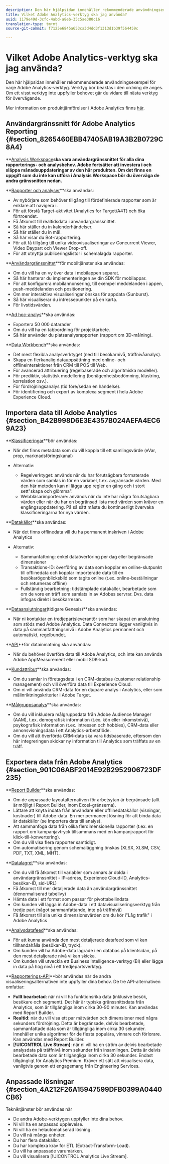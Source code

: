 ```yaml
---
description: Den här hjälpsidan innehåller rekommenderade användningsexempel för varje Adobe Analytics-verktyg. Verktyg bör beaktas i den ordning de anges. Om ett visst verktyg inte uppfyller behovet går du vidare till nästa verktyg för övervägande.
title: Vilket Adobe Analytics-verktyg ska jag använda?
uuid: 1179e49d-3cfc-4abd-a8eb-35c5ae380c16
translation-type: tm+mt
source-git-commit: f7125e6845a653ca3d4dd3f1313d1b39f564459c

---
```



# Vilket Adobe Analytics-verktyg ska jag använda?

Den här hjälpsidan innehåller rekommenderade användningsexempel för varje Adobe Analytics-verktyg. Verktyg bör beaktas i den ordning de anges. Om ett visst verktyg inte uppfyller behovet går du vidare till nästa verktyg för övervägande.

Mer information om produktjämförelser i Adobe Analytics finns [här](/help/admin/c-analytics-product-comparison/analytics-product-comparison.md).

## Användargränssnitt för Adobe Analytics Reporting {#section_8265460EBB47405AB19A3B2B0729C8A4}

**[Analysis Workspace](/help/analyze/analysis-workspace/analysis-workspace-features.md)**ska vara användargränssnittet för alla dina rapporterings- och analysbehov. Adobe fortsätter att investera i och släppa månadsuppdateringar av den här produkten. Om det finns en uppgift som du inte kan utföra i Analysis Workspace bör du överväga de andra gränssnitten nedan.**

**[Rapporter och analyser](/help/analyze/reports-analytics/overview/report-overview.md)**ska användas:

* Av nybörjare som behöver tillgång till fördefinierade rapporter som är enklare att navigera i.
* För att förstå Target-aktivitet (Analytics for Target/A4T) och öka förtroendet.
* Få åtkomst till realtidsdata i användargränssnittet.
* Så här ställer du in kalenderhändelser.
* Så här ställer du in mål.
* Så här visar du Bot-rapportering.
* För att få tillgång till unika videovisualiseringar av Concurrent Viewer, Video Daypart och Viewer Drop-off.
* För att utnyttja publiceringslistor i schemalagda rapporter.

**[Användargränssnittet](https://docs.adobe.com/content/help/en/mobile-services/using/home.html)**för mobiltjänster ska användas:

* Om du vill ha en vy över data i mobilappen separat.
* Så här hanterar du implementeringen av din SDK för mobilappar.
* För att konfigurera mobilannonsering, till exempel meddelanden i appen, push-meddelanden och positionering.
* Om mer interaktiva visualiseringar önskas för appdata (Sunburst).
* Så här visualiserar du intressepunkter på en karta.
* För livstidsvärden.

**[Ad hoc-analys](/help/analyze/ad-hoc-analysis/adhoc-home.md)**ska användas:

* Exportera 50 000 datarader
* Om du vill ha en tabbordning för projektarbete.
* Så här använder du platsanalysrapporten (rapport om 3D-målning).

**[Data Workbench](https://docs.adobe.com/content/help/en/data-workbench/using/home.html)**ska användas:

* Det mest flexibla analysverktyget (ned till besökarnivå, träffnivåanalys).
* Skapa en flerkanalig datauppsättning med online- och offlineinteraktioner från CRM till POS till Web.
* För avancerad attribuering (regelbaserade och algoritmiska modeller).
* För prediktiv, statistisk modellering (benägenhetsbedömning, klustring, korrelation osv.).
* För fördröjningsanalys (tid före/sedan en händelse).
* För identifiering och export av komplexa segment i hela Adobe Experience Cloud.

## Importera data till Adobe Analytics {#section_B42B998D6E3E4357B024AEFA4EC69A23}

**[Klassificeringar](/help/components/c-classifications2/c-classifications.md)**bör användas:

* När det finns metadata som du vill koppla till ett samlingsvärde (eVar, prop, marknadsföringskanal)
* Alternativ:

   * Regelverktyget: används när du har förutsägbara formaterade värden som samlas in för en variabel, t.ex. avgränsade värden. Med den här metoden kan ni lägga upp regler en gång och i stort sett&quot;skapa och glömma&quot;.
   * Webbläsarimporterare: används när du inte har några förutsägbara värden eller när du har en begränsad lista med värden som kräver en engångsuppdatering. På så sätt måste du kontinuerligt övervaka klassificeringarna för nya värden.

**[Datakällor](/help/import/c-data-sources/datasrc-home.md)**ska användas:

* När det finns offlinedata vill du ha permanent inskriven i Adobe Analytics
* Alternativ:

   * Sammanfattning: enkel dataöverföring per dag eller begränsade dimensioner
   * Transaktions-ID: överföring av data som kopplar en online-slutpunkt till offlinedata och kopplar importerade data till en besökarögonblicksbild som tagits online (t.ex. online-beställningar och returneras offline)
   * Fullständig bearbetning: tidstämplade datakällor, bearbetade som om de vore en träff som samlats in av Adobes servrar. Dvs. data infogas direkt i besökarresan.

**[Dataanslutningar](https://www.adobeexchange.com/experiencecloud.html)(tidigare Genesis)**ska användas:

* När ni kontaktar en tredjepartsleverantör som har skapat en anslutning som stöds med Adobe Analytics. Data Connectors lägger vanligtvis in data på sammanfattningsnivå i Adobe Analytics permanent och automatiskt, regelbundet.

**[API](https://marketing.adobe.com/developer/documentation/data-insertion/c-data-insertion-api)**för datainmatning ska användas:

* När du behöver överföra data till Adobe Analytics, och inte kan använda Adobe AppMeasurement eller mobil SDK-kod.

**[Kundattribut](/help/components/c-variables/dimensionslist/reports-customer-attributes.md)**ska användas:

* Om du samlar in företagsdata i en CRM-databas (customer relationship management) och vill överföra data till Experience Cloud.
* Om ni vill använda CRM-data för en djupare analys i Analytics, eller som målinriktningskriterier i Adobe Target.

**[Målgruppsanalys](/help/integrate/c-audience-analytics/mc-audiences-aam.md)**ska användas:

* Om du vill inkludera målgruppsdata från Adobe Audience Manager (AAM), t.ex. demografisk information (t.ex. kön eller inkomstnivå), psykografisk information (t.ex. intressen och hobbies), CRM-data eller annonsvisningsdata i ett Analytics-arbetsflöde.
* Om du vill att överförda CRM-data ska vara tidsbaserade, eftersom den här integreringen skickar ny information till Analytics som träffats av en träff.

## Exportera data från Adobe Analytics {#section_901C06ABF2014E92B2952906723DF235}

**[Report Builder](/help/analyze/report-builder/home.md)**ska användas:

* Om de anpassade layoutalternativen för arbetsytan är begränsade (allt är möjligt i Report Builder, inom Excel-gränserna).
* Lättare att knyta indata från användare eller offlinedatakällor (visningar, kostnader) till Adobe-data. En mer permanent lösning för att binda data är datakällor (se Importera data till analys).
* Att sammanfoga data från olika flerdimensionella rapporter (t.ex. en rapport om kampanjavtryck tillsammans med en kampanjrapport för klick-till-konvertering).
* Om du vill visa flera rapporter samtidigt.
* Om automatisering genom schemaläggning önskas (XLSX, XLSM, CSV, PDF, TXT, XML, MHT).

**[Datalagret](/help/export/data-warehouse/data-warehouse.md)**ska användas:

* Om du vill få åtkomst till variabler som annars är dolda i användargränssnittet - IP-adress, Experience Cloud-ID, Analytics-besökar-ID, sid-URL)
* Få åtkomst till mer detaljerade data än användargränssnittet (denormaliserad tabellvy)
* Hämta data i ett format som passar för pivottabellindata
* Om kunden vill lägga in Adobe-data i ett datavisualiseringsverktyg från tredje part (något sammanfattande, inte på träffnivå)
* Få åtkomst till alla unika dimensionsvärden om du kör i&quot;Låg trafik&quot; i Adobe Analytics

**[Analysdatafeed](/help/export/analytics-data-feed/c-df-contents/datafeeds-contents.md)**ska användas:

* För att kunna använda den mest detaljerade datafeed som vi kan tillhandahålla (besökar-ID, tryck).
* Om kunden vill ha Adobe-data lagrade i en databas på klientsidan, på den mest detaljerade nivå vi kan skicka.
* Om kunden vill utveckla ett Business Intelligence-verktyg (BI) eller lägga in data på hög nivå i ett tredjepartsverktyg.

**[Rapporterings-API](https://marketing.adobe.com/developer/get-started/introduction/c-introduction)**bör användas när de andra visualiseringsalternativen inte uppfyller dina behov. De tre API-alternativen omfattar:

* **Fullt bearbetad**: när ni vill ha funktionsrika data (inklusive besök, besökare och segment). Det här är typiska gränssnittsdata från Analytics, som är tillgängliga inom cirka 30-90 minuter. Kan användas med Report Builder.
* **Realtid**: när du vill visa ett par mätvärden och dimensioner med några sekunders fördröjning. Detta är begränsade, delvis bearbetade, sammanfattade data som är tillgängliga inom cirka 30 sekunder. Innehåller unika algoritmer för de flesta populära, vinnare och förlorare. Kan användas med Report Builder.
* **[!UICONTROL Live Stream]**: när ni vill ha en ström av delvis bearbetade analysdata på träffnivå inom sekunder från insamlingen. Detta är delvis bearbetade data som är tillgängliga inom cirka 30 sekunder. Endast tillgängligt för Analytics Premium. Kräver ett sätt att visualisera data, vanligtvis genom ett engagemang från Engineering Services.

## Anpassade lösningar {#section_4A212F26A15947599DFB0399A0440CB6}

Tekniktjänster bör användas när

* De andra Adobe-verktygen uppfyller inte dina behov.
* Ni vill ha en anpassad upplevelse.
* Ni vill ha en helautomatiserad lösning.
* Du vill nå många enheter.
* Du har flera datakällor.
* Du har komplexa krav för ETL (Extract-Transform-Load).
* Du vill ha anpassade varumärken.
* Du vill visualisera [!UICONTROL Analytics Live Stream].
